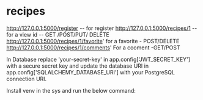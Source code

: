 # recipes
http://127.0.0.1:5000/register  -- for register
http://127.0.0.1:5000/recipes/1  -- for a view id -- GET /POST/PUT/ DELETE
http://127.0.0.1:5000/recipes/1/favorite' for a favorite  - POST/DELETE
http://127.0.0.1:5000/recipes/1/comments' For a cooment -GET/POST


In Database replace 'your-secret-key' in app.config['JWT_SECRET_KEY'] with a secure secret key and update the database URI in app.config['SQLALCHEMY_DATABASE_URI'] with your PostgreSQL connection URI.


Install venv in the sys and run the below command:
